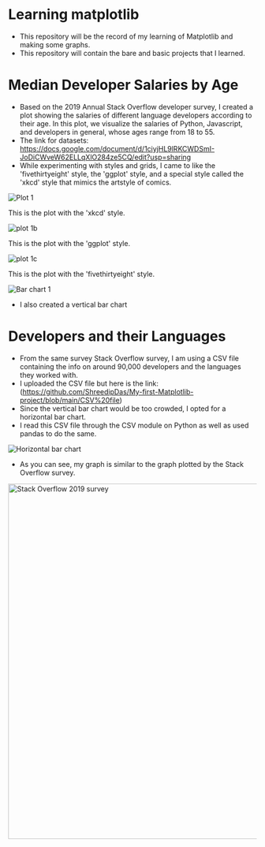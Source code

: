 # Learning matplotlib
- This repository will be the record of my learning of Matplotlib and making some graphs.
- This repository will contain the bare and basic projects that I learned.

# Median Developer Salaries by Age
- Based on the 2019 Annual Stack Overflow developer survey, I created a plot showing the salaries of different language developers according to their age.
In this plot, we visualize the salaries of Python, Javascript, and developers in general, whose ages range from 18 to 55.
- The link for datasets: https://docs.google.com/document/d/1ciyjHL9lRKCWDSmI-JoDiCWveW62ELLqXlO284ze5CQ/edit?usp=sharing
- While experimenting with styles and grids, I came to like the 'fivethirtyeight' style, the 'ggplot' style, and a special style called the 'xkcd' style that mimics the artstyle of comics.

![Plot 1](https://github.com/user-attachments/assets/37eeed6b-3fa1-4ef4-9bd4-e2e6b3c95bc3)

This is the plot with the 'xkcd' style.

![plot 1b](https://github.com/user-attachments/assets/339556d6-a2e4-4446-8ef4-722b441f3079)

This is the plot with the 'ggplot' style.

![plot 1c](https://github.com/user-attachments/assets/0810c68f-636a-4e4f-914b-a1c3ad65b0b3)

This is the plot with the 'fivethirtyeight' style.

![Bar chart 1](https://github.com/user-attachments/assets/7ed064a6-b7e0-411c-aa61-ce901b748221)

- I also created a vertical bar chart

# Developers and their Languages
- From the same survey Stack Overflow survey, I am using a CSV file containing the info on around 90,000 developers and the languages they worked with.
- I uploaded the CSV file but here is the link: (https://github.com/ShreedipDas/My-first-Matplotlib-project/blob/main/CSV%20file)
- Since the vertical bar chart would be too crowded, I opted for a horizontal bar chart.
- I read this CSV file through the CSV module on Python as well as used pandas to do the same.

![Horizontal bar chart](https://github.com/user-attachments/assets/e6861703-7cb1-45d5-ae7a-ee93ea5333a3)

- As you can see, my graph is similar to the graph plotted by the Stack Overflow survey.

<img width="721" alt="Stack Overflow 2019 survey" src="https://github.com/user-attachments/assets/1d68c9dd-1df8-4a5e-aae0-1eda2a82701a">





